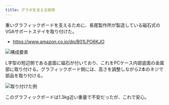```yaml
---
title: グラボを支える技術
---
```


重いグラフィックボードを支えるために、長尾製作所が製造している磁石式のVGAサポートステイを取り付けた。

- <https://www.amazon.co.jp/dp/B01LPO6KJO>

![](https://i.imgur.com/WuY04fkh.jpg "構成要素")

L字型の短辺側である底面に磁石が付いており、これをPCケース内部底面の金属部に取り付ける。グラフィックボード側には、高さを調整しながら2本のネジで部品を取り付ける。

![](https://i.imgur.com/4ANZhyIh.jpg "取り付けた例")

このグラフィックボードは1.3kg近い重量で不安だったが、これで安心。
